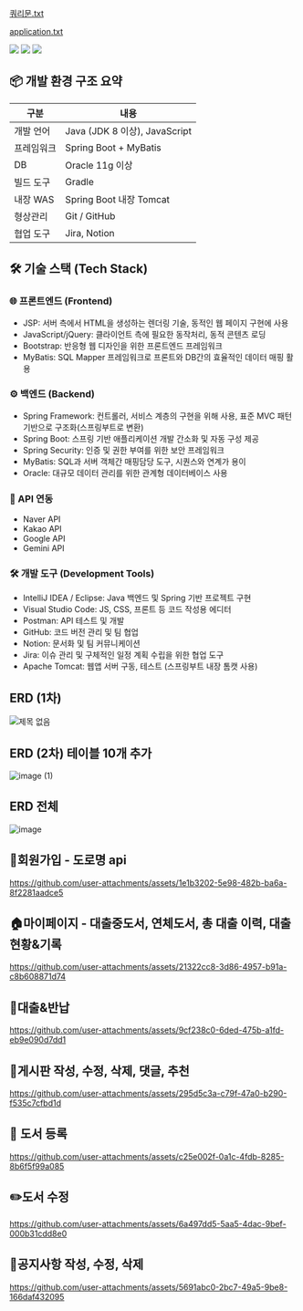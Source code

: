 
[쿼리문.txt](https://github.com/user-attachments/files/20219072/default.txt)


[application.txt](https://github.com/user-attachments/files/20207307/application.txt)

  <img src="https://img.shields.io/badge/java-007396?style=for-the-badge&logo=java&logoColor=white"> 
  <img src="https://img.shields.io/badge/oracle-F80000?style=for-the-badge&logo=oracle&logoColor=white"> 
  <img src="https://img.shields.io/badge/spring-6DB33F?style=for-the-badge&logo=spring&logoColor=white"> 

## 📦 개발 환경 구조 요약

| 구분 | 내용
|-----|-----
| 개발 언어 | Java (JDK 8 이상), JavaScript
| 프레임워크 | Spring Boot + MyBatis
| DB | Oracle 11g 이상
| 빌드 도구 | Gradle
| 내장 WAS | Spring Boot 내장 Tomcat
| 형상관리 | Git / GitHub
| 협업 도구 | Jira, Notion


## 🛠️ 기술 스택 (Tech Stack)

### 🌐 프론트엔드 (Frontend)

- JSP: 서버 측에서 HTML을 생성하는 렌더링 기술, 동적인 웹 페이지 구현에 사용
- JavaScript/jQuery: 클라이언트 측에 필요한 동작처리, 동적 콘텐츠 로딩
- Bootstrap: 반응형 웹 디자인을 위한 프론트엔드 프레임워크
- MyBatis: SQL Mapper 프레임워크로 프론트와 DB간의 효율적인 데이터 매핑 활용


### ⚙️ 백엔드 (Backend)

- Spring Framework: 컨트롤러, 서비스 계층의 구현을 위해 사용, 표준 MVC 패턴 기반으로 구조화(스프링부트로 변환)
- Spring Boot: 스프링 기반 애플리케이션 개발 간소화 및 자동 구성 제공
- Spring Security: 인증 및 권한 부여를 위한 보안 프레임워크
- MyBatis: SQL과 서버 객체간 매핑담당 도구, 시퀀스와 연계가 용이
- Oracle: 대규모 데이터 관리를 위한 관계형 데이터베이스 사용


### 🔌 API 연동

- Naver API
- Kakao API
- Google API
- Gemini API


### 🛠️ 개발 도구 (Development Tools)

- IntelliJ IDEA / Eclipse: Java 백엔드 및 Spring 기반 프로젝트 구현
- Visual Studio Code: JS, CSS, 프론트 등 코드 작성용 에디터
- Postman: API 테스트 및 개발
- GitHub: 코드 버전 관리 및 팀 협업
- Notion: 문서화 및 팀 커뮤니케이션
- Jira: 이슈 관리 및 구체적인 일정 계획 수립을 위한 협업 도구
- Apache Tomcat: 웹앱 서버 구동, 테스트 (스프링부트 내장 톰캣 사용)


## ERD (1차)
![제목 없음](https://github.com/user-attachments/assets/6fcc184a-7832-47de-9f53-7db4e7636054)

## ERD (2차) 테이블 10개 추가
![image (1)](https://github.com/user-attachments/assets/e3b13c2f-8d36-4fc9-bf83-83a45a06ce74)

## ERD 전체
![image](https://github.com/user-attachments/assets/d85e13ae-4f98-4baf-982a-6cfd1c324215)

## 🔑회원가입 - 도로명 api
https://github.com/user-attachments/assets/1e1b3202-5e98-482b-ba6a-8f2281aadce5

## 🏠마이페이지 - 대출중도서, 연체도서, 총 대출 이력, 대출현황&기록
https://github.com/user-attachments/assets/21322cc8-3d86-4957-b91a-c8b608871d74

## 📖대출&반납
https://github.com/user-attachments/assets/9cf238c0-6ded-475b-a1fd-eb9e090d7dd1

## 📨게시판 작성, 수정, 삭제, 댓글, 추천
https://github.com/user-attachments/assets/295d5c3a-c79f-47a0-b290-f535c7cfbd1d

## 📕 도서 등록
https://github.com/user-attachments/assets/c25e002f-0a1c-4fdb-8285-8b6f5f99a085

## ✏️도서 수정
https://github.com/user-attachments/assets/6a497dd5-5aa5-4dac-9bef-000b31cdd8e0

## 📢공지사항 작성, 수정, 삭제
https://github.com/user-attachments/assets/5691abc0-2bc7-49a5-9be8-166daf432095
